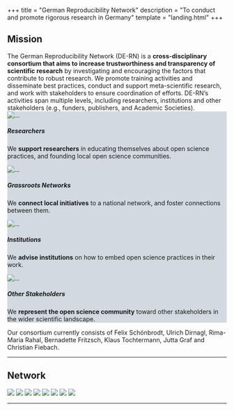 +++
title = "German Reproducibility Network"
description = "To conduct and promote rigorous research in Germany"
template = "landing.html"
+++

<!-- Mission -->
<div id="mission" class="container pt-5">
  <div class="row">
    <div class="col-3">
      <h2>Mission</h2>
    </div>
    <div class="col-9">
      The German Reproducibility Network <span class="text-muted">(DE-RN)</span> is a <strong class="highlight-light">cross-disciplinary consortium that aims to increase trustworthiness and transparency of scientific research</strong> by investigating and encouraging the factors that contribute to robust research. We promote training activities and disseminate best practices, conduct and support meta-scientific research, and work with stakeholders to ensure coordination of efforts. DE-RN’s activities span multiple levels, including researchers, institutions and other stakeholders (e.g., funders, publishers, and Academic Societies).
    </div>
  </div>
</div>

<div class="container py-5"></div>

<!-- Target groups -->
<div style="background: #d2d9e0" class="p-5">
  <div class="container card-group card-network">
    <div class="card">
      <div class="card-header">
        <img src="icons/microscope.svg" alt="...">
      </div>
      <div class="card-body">
        <h5 class="card-title text-center">Researchers</h5>
        <p class="card-text">We <strong>support researchers</strong> in educating themselves about open science practices, and founding local open science communities.</p>
      </div>
    </div>
    <div class="card">
      <div class="card-header">
        <img src="icons/chart-network.svg" alt="...">
      </div>
      <div class="card-body">
        <h5 class="card-title text-center">Grassroots Networks</h5>
        <p class="card-text">We <strong>connect local initiatives</strong> to a national network, and foster connections between them.</p>
      </div>
    </div>
    <div class="card">
      <div class="card-header">
        <img src="icons/landmark.svg" alt="...">
      </div>
      <div class="card-body pb-5">
        <h5 class="card-title text-center">Institutions</h5>
        <p class="card-text">We <strong>advise institutions</strong> on how to embed open science practices in their work.</p>
      </div>
    </div>
    <div class="card">
      <div class="card-header">
        <img src="icons/users.svg" alt="...">
      </div>
      <div class="card-body">
        <h5 class="card-title text-center">Other Stakeholders</h5>
        <p class="card-text">We <strong>represent the open science community</strong> toward other stakeholders in the wider scientific landscape.</p>
      </div>
    </div>
  </div>
</div>

Our consortium currently consists of Felix Schönbrodt, Ulrich Dirnagl, Rima-Maria Rahal, Bernadette Fritzsch, Klaus Tochtermann, Jutta Graf and Christian Fiebach.


----

## Network

<img src="placeholder.svg" class="img-thumbnail m-2">
<img src="placeholder.svg" class="img-thumbnail m-2">
<img src="placeholder.svg" class="img-thumbnail m-2">
<img src="placeholder.svg" class="img-thumbnail m-2">
<img src="placeholder.svg" class="img-thumbnail m-2">
<img src="placeholder.svg" class="img-thumbnail m-2">
<img src="placeholder.svg" class="img-thumbnail m-2">
<img src="placeholder.svg" class="img-thumbnail m-2">

----
